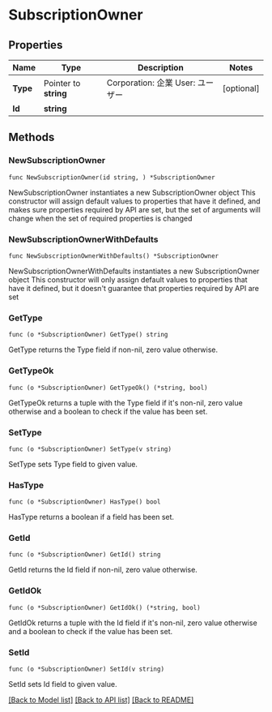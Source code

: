# SubscriptionOwner

## Properties

Name | Type | Description | Notes
------------ | ------------- | ------------- | -------------
**Type** | Pointer to **string** | Corporation: 企業 User: ユーザー  | [optional] 
**Id** | **string** |  | 

## Methods

### NewSubscriptionOwner

`func NewSubscriptionOwner(id string, ) *SubscriptionOwner`

NewSubscriptionOwner instantiates a new SubscriptionOwner object
This constructor will assign default values to properties that have it defined,
and makes sure properties required by API are set, but the set of arguments
will change when the set of required properties is changed

### NewSubscriptionOwnerWithDefaults

`func NewSubscriptionOwnerWithDefaults() *SubscriptionOwner`

NewSubscriptionOwnerWithDefaults instantiates a new SubscriptionOwner object
This constructor will only assign default values to properties that have it defined,
but it doesn't guarantee that properties required by API are set

### GetType

`func (o *SubscriptionOwner) GetType() string`

GetType returns the Type field if non-nil, zero value otherwise.

### GetTypeOk

`func (o *SubscriptionOwner) GetTypeOk() (*string, bool)`

GetTypeOk returns a tuple with the Type field if it's non-nil, zero value otherwise
and a boolean to check if the value has been set.

### SetType

`func (o *SubscriptionOwner) SetType(v string)`

SetType sets Type field to given value.

### HasType

`func (o *SubscriptionOwner) HasType() bool`

HasType returns a boolean if a field has been set.

### GetId

`func (o *SubscriptionOwner) GetId() string`

GetId returns the Id field if non-nil, zero value otherwise.

### GetIdOk

`func (o *SubscriptionOwner) GetIdOk() (*string, bool)`

GetIdOk returns a tuple with the Id field if it's non-nil, zero value otherwise
and a boolean to check if the value has been set.

### SetId

`func (o *SubscriptionOwner) SetId(v string)`

SetId sets Id field to given value.



[[Back to Model list]](../README.md#documentation-for-models) [[Back to API list]](../README.md#documentation-for-api-endpoints) [[Back to README]](../README.md)


